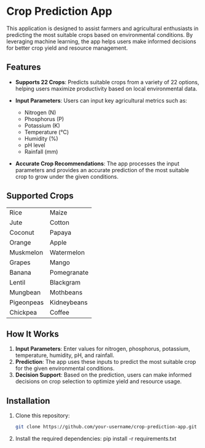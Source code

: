 # Crop Prediction App

This application is designed to assist farmers and agricultural enthusiasts in predicting the most suitable crops based on environmental conditions. By leveraging machine learning, the app helps users make informed decisions for better crop yield and resource management.

## Features

- **Supports 22 Crops**: Predicts suitable crops from a variety of 22 options, helping users maximize productivity based on local environmental data.
  
- **Input Parameters**: Users can input key agricultural metrics such as:
  - Nitrogen (N)
  - Phosphorus (P)
  - Potassium (K)
  - Temperature (°C)
  - Humidity (%)
  - pH level
  - Rainfall (mm)

- **Accurate Crop Recommendations**: The app processes the input parameters and provides an accurate prediction of the most suitable crop to grow under the given conditions.

## Supported Crops

<table>
  <tr>
    <td>Rice</td>
    <td>Maize</td>
  </tr>
  <tr>
    <td>Jute</td>
    <td>Cotton</td>
  </tr>
  <tr>
    <td>Coconut</td>
    <td>Papaya</td>
  </tr>
  <tr>
    <td>Orange</td>
    <td>Apple</td>
  </tr>
  <tr>
    <td>Muskmelon</td>
    <td>Watermelon</td>
  </tr>
  <tr>
    <td>Grapes</td>
    <td>Mango</td>
  </tr>
  <tr>
    <td>Banana</td>
    <td>Pomegranate</td>
  </tr>
  <tr>
    <td>Lentil</td>
    <td>Blackgram</td>
  </tr>
  <tr>
    <td>Mungbean</td>
    <td>Mothbeans</td>
  </tr>
  <tr>
    <td>Pigeonpeas</td>
    <td>Kidneybeans</td>
  </tr>
  <tr>
    <td>Chickpea</td>
    <td>Coffee</td>
  </tr>
</table>

## How It Works

1. **Input Parameters**: Enter values for nitrogen, phosphorus, potassium, temperature, humidity, pH, and rainfall.
2. **Prediction**: The app uses these inputs to predict the most suitable crop for the given environmental conditions.
3. **Decision Support**: Based on the prediction, users can make informed decisions on crop selection to optimize yield and resource usage.

## Installation

1. Clone this repository:
   ```bash
   git clone https://github.com/your-username/crop-prediction-app.git
2. Install the required dependencies:
    pip install -r requirements.txt

